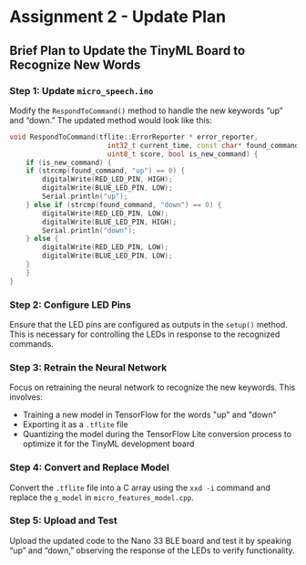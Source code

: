 # Assignment 2 - Update Plan

## Brief Plan to Update the TinyML Board to Recognize New Words

### Step 1: Update `micro_speech.ino`

Modify the `RespondToCommand()` method to handle the new keywords “up” and “down.” The updated method would look like this:

```cpp
void RespondToCommand(tflite::ErrorReporter * error_reporter,
                        int32_t current_time, const char* found_command,
                        uint8_t score, bool is_new_command) {
    if (is_new_command) {
    if (strcmp(found_command, "up") == 0) {
        digitalWrite(RED_LED_PIN, HIGH);
        digitalWrite(BLUE_LED_PIN, LOW);
        Serial.println("up");
    } else if (strcmp(found_command, "down") == 0) {
        digitalWrite(RED_LED_PIN, LOW);
        digitalWrite(BLUE_LED_PIN, HIGH);
        Serial.println("down");
    } else {
        digitalWrite(RED_LED_PIN, LOW);
        digitalWrite(BLUE_LED_PIN, LOW);
    }
    }
}
```

### Step 2: Configure LED Pins

Ensure that the LED pins are configured as outputs in the `setup()` method. This is necessary for controlling the LEDs in response to the recognized commands.

### Step 3: Retrain the Neural Network

Focus on retraining the neural network to recognize the new keywords. This involves:

- Training a new model in TensorFlow for the words "up" and "down"
- Exporting it as a `.tflite` file
- Quantizing the model during the TensorFlow Lite conversion process to optimize it for the TinyML development board

### Step 4: Convert and Replace Model

Convert the `.tflite` file into a C array using the `xxd -i` command and replace the `g_model` in `micro_features_model.cpp`.

### Step 5: Upload and Test

Upload the updated code to the Nano 33 BLE board and test it by speaking “up” and “down,” observing the response of the LEDs to verify functionality.
